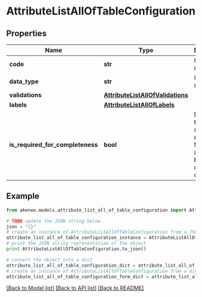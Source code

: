 # AttributeListAllOfTableConfiguration


## Properties
Name | Type | Description | Notes
------------ | ------------- | ------------- | -------------
**code** | **str** | Column code | 
**data_type** | **str** | Column data type | 
**validations** | [**AttributeListAllOfValidations**](AttributeListAllOfValidations.md) |  | [optional] 
**labels** | [**AttributeListAllOfLabels**](AttributeListAllOfLabels.md) |  | [optional] 
**is_required_for_completeness** | **bool** | Defines if the column should be entirely filled for the attribute to be considered complete | [optional] [default to False]

## Example

```python
from akeneo.models.attribute_list_all_of_table_configuration import AttributeListAllOfTableConfiguration

# TODO update the JSON string below
json = "{}"
# create an instance of AttributeListAllOfTableConfiguration from a JSON string
attribute_list_all_of_table_configuration_instance = AttributeListAllOfTableConfiguration.from_json(json)
# print the JSON string representation of the object
print AttributeListAllOfTableConfiguration.to_json()

# convert the object into a dict
attribute_list_all_of_table_configuration_dict = attribute_list_all_of_table_configuration_instance.to_dict()
# create an instance of AttributeListAllOfTableConfiguration from a dict
attribute_list_all_of_table_configuration_form_dict = attribute_list_all_of_table_configuration.from_dict(attribute_list_all_of_table_configuration_dict)
```
[[Back to Model list]](../README.md#documentation-for-models) [[Back to API list]](../README.md#documentation-for-api-endpoints) [[Back to README]](../README.md)


